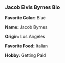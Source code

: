 ### Jacob Elvis Byrnes Bio

**Favorite Color:** Blue 

**Name:** Jacob Byrnes

**Origin:** Los Angeles

**Favorite Food:** Italian

**Hobby:** Getting Paid
